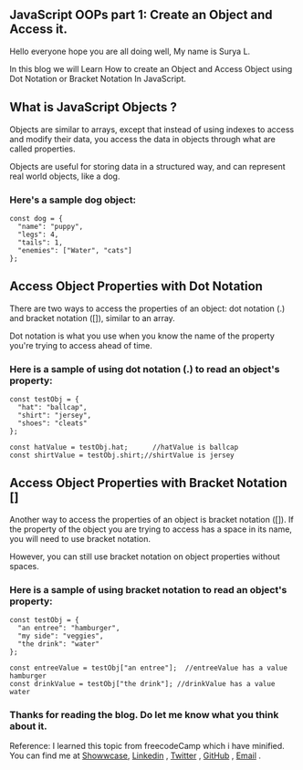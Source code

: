 ## JavaScript OOPs part 1: Create an Object and Access it.

Hello everyone hope you are all doing well, My name is Surya L.

In this blog we will Learn How to create an Object and Access Object using Dot Notation or Bracket Notation In JavaScript.

## What is JavaScript Objects ?
Objects are similar to arrays, except that instead of using indexes to access and modify their data, you access the data in objects through what are called properties.

Objects are useful for storing data in a structured way, and can represent real world objects, like a dog.

### Here's a sample dog object:

```
const dog = {
  "name": "puppy",
  "legs": 4,
  "tails": 1,
  "enemies": ["Water", "cats"]
};
```
## Access Object Properties with Dot Notation
There are two ways to access the properties of an object: dot notation (.) and bracket notation ([]), similar to an array.

Dot notation is what you use when you know the name of the property you're trying to access ahead of time.

### Here is a sample of using dot notation (.) to read an object's property:

```
const testObj = {
  "hat": "ballcap",
  "shirt": "jersey",
  "shoes": "cleats"
};

const hatValue = testObj.hat;      //hatValue is ballcap
const shirtValue = testObj.shirt;//shirtValue is jersey
```
## Access Object Properties with Bracket Notation []
Another way to access the properties of an object is bracket notation ([]). If the property of the object you are trying to access has a space in its name, you will need to use bracket notation.

However, you can still use bracket notation on object properties without spaces.

### Here is a sample of using bracket notation to read an object's property:
```
const testObj = {
  "an entree": "hamburger",
  "my side": "veggies",
  "the drink": "water"
};

const entreeValue = testObj["an entree"];  //entreeValue has a value hamburger
const drinkValue = testObj["the drink"]; //drinkValue has a value water
```
### Thanks for reading the blog. Do let me know what you think about it.
Reference: I learned this topic from freecodeCamp which i have minified.
You can find me at [Showwcase](https://www.showwcase.com/suryal8991), [Linkedin](https://www.linkedin.com/in/surya-l/) , [Twitter](https://twitter.com/SURYA_L1998) , [GitHub](https://github.com/Surya8991) , [Email](mailto:contact@surya-l.com) .